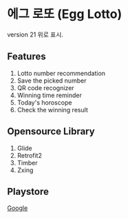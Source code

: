 # 에그 로또 (Egg Lotto)
version 21 위로 표시.

## Features
1. Lotto number recommendation
2. Save the picked number
3. QR code recognizer
4. Winning time reminder
5. Today's horoscope
6. Check the winning result

## Opensource Library
1. Glide
2. Retrofit2
3. Timber
4. Zxing

## Playstore
[Google](https://google.com, "google link")
